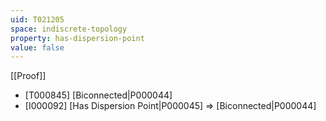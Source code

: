 ```yaml
---
uid: T021205
space: indiscrete-topology
property: has-dispersion-point
value: false
---
```

[[Proof]]

* [T000845] [Biconnected|P000044]
* [I000092] [Has Dispersion Point|P000045] => [Biconnected|P000044]

